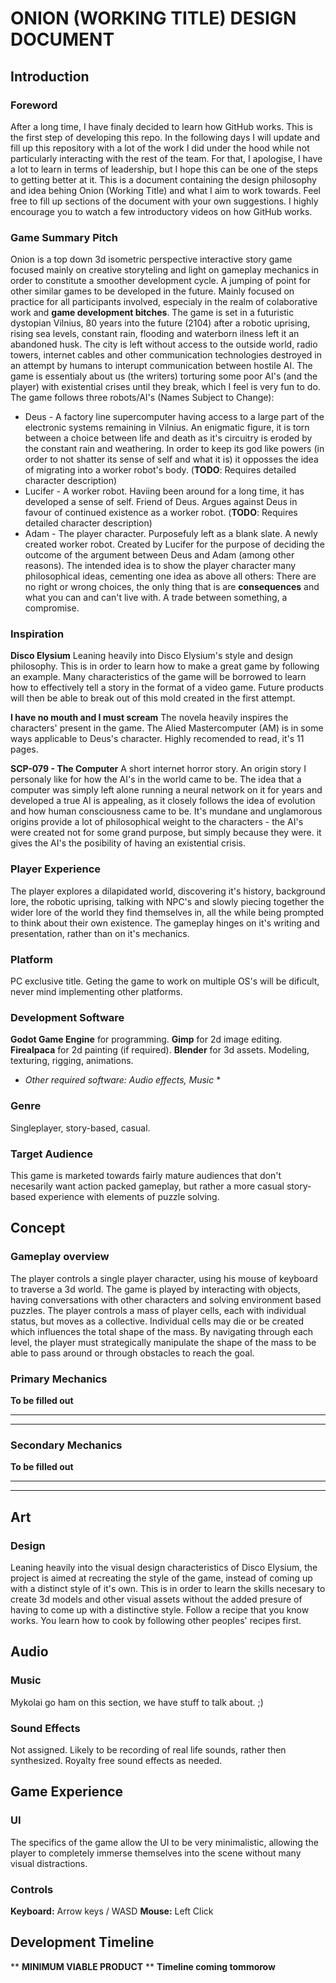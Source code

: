# ONION (WORKING TITLE) DESIGN DOCUMENT

## Introduction

### Foreword
After a long time, I have finaly decided to learn how GitHub works. This is the first step of developing this repo. In the following days I will update and fill up this repository with a lot of the work I did under the hood while not particularly interacting with the rest of the team. For that, I apologise, I have a lot to learn in terms of leadership, but I hope this can be one of the steps to getting better at it.
This is a document containing the design philosophy and idea behing Onion (Working Title) and what I aim to work towards. Feel free to fill up sections of the document with your own suggestions. I highly encourage you to watch a few introductory videos on how GitHub works.

### Game Summary Pitch
Onion is a top down 3d isometric perspective interactive story game focused mainly on creative storyteling and light on gameplay mechanics in order to constitute a smoother development cycle. A jumping of point for other similar games to be developed in the future. Mainly focused on practice for all participants involved, especialy in the realm of colaborative work and **game development bitches**.
The game is set in a futuristic dystopian Vilnius, 80 years into the future (2104) after a robotic uprising, rising sea levels, constant rain, flooding and waterborn ilness left it an abandoned husk. The city is left without access to the outside world, radio towers, internet cables and other communication technologies destroyed in an attempt by humans to interupt communication between hostile AI.
The game is essentialy about us (the writers) torturing some poor AI's (and the player) with existential crises until they break, which I feel is very fun to do.
The game follows three robots/AI's (Names Subject to Change):
* Deus - A factory line supercomputer having access to a large part of the electronic systems remaining in Vilnius. An enigmatic figure, it is torn between a choice between life and death as it's circuitry is eroded by the constant rain and weathering. In order to keep its god like powers (in order to not shatter its sense of self and what it is) it opposses the idea of migrating into a worker robot's body. (**TODO**: Requires detailed character description)
* Lucifer - A worker robot. Haviing been around for a long time, it has developed a sense of self. Friend of Deus. Argues against Deus in favour of continued existence as a worker robot. (**TODO**: Requires detailed character description)
* Adam - The player character. Purposefuly left as a blank slate. A newly created worker robot. Created by Lucifer for the purpose of deciding the outcome of the argument between Deus and Adam (among other reasons). The intended idea is to show the player character many philosophical ideas, cementing one idea as above all others: There are no right or wrong choices, the only thing that is are **consequences** and what you can and can't live with. A trade between something, a compromise.

### Inspiration
**Disco Elysium**
Leaning heavily into Disco Elysium's style and design philosophy. This is in order to learn how to make a great game by following an example. Many characteristics of the game will be borrowed to learn how to effectively tell a story in the format of a video game. Future products will then be able to break out of this mold created in the first attempt.

**I have no mouth and I must scream**
The novela heavily inspires the characters' present in the game. The Alied Mastercomputer (AM) is in some ways applicable to Deus's character. Highly recomended to read, it's 11 pages.

**SCP-079 - The Computer**
A short internet horror story. An origin story I personaly like for how the AI's in the world came to be. The idea that a computer was simply left alone running a neural network on it for years and developed a true AI is appealing, as it closely follows the idea of evolution and how human consciousness came to be. It's mundane and unglamorous origins provide a lot of philosophical weight to the characters - the AI's were created not for some grand purpose, but simply because they were. it gives the AI's the posibility of having an existential crisis.


### Player Experience
The player explores a dilapidated world, discovering it's history, background lore, the robotic uprising, talking with NPC's and slowly piecing together the wider lore of the world they find themselves in, all the while being prompted to think about their own existence. The gameplay hinges on it's writing and presentation, rather than on it's mechanics.

### Platform
PC exclusive title. Geting the game to work on multiple OS's will be dificult, never mind implementing other platforms.
 
### Development Software
**Godot Game Engine** for programming.
**Gimp** for 2d image editing.
**Firealpaca** for 2d painting (if required).
**Blender** for 3d assets. Modeling, texturing, rigging, animations.
* *Other required software: Audio effects, Music* *

### Genre
Singleplayer, story-based, casual.

### Target Audience
This game is marketed towards fairly mature audiences that don't necesarily want action packed gameplay, but rather a more casual story-based experience with elements of puzzle solving.

## Concept

### Gameplay overview
The player controls a single player character, using his mouse of keyboard to traverse a 3d world. The game is played by interacting with objects, having conversations with other characters and solving environment based puzzles.
The player controls a mass of player cells, each with individual status, but moves as a collective. Individual cells may die or be created which influences the total shape of the mass. By navigating through each level, the player must strategically manipulate the shape of the mass to be able to pass around or through obstacles to reach the goal. 

### Primary Mechanics
**To be filled out**
****
****

### Secondary Mechanics
**To be filled out**
****
****

## Art
### Design
Leaning heavily into the visual design characteristics of Disco Elysium, the project is aimed at recreating the style of the game, instead of coming up with a distinct style of it's own. This is in order to learn the skills necesary to create 3d models and other visual assets without the added presure of having to come up with a distinctive style. Follow a recipe that you know works. You learn how to cook by following other peoples' recipes first.


## Audio
### Music
Mykolai go ham on this section, we have stuff to talk about. ;)
### Sound Effects
Not assigned. Likely to be recording of real life sounds, rather then synthesized. Royalty free sound effects as needed.

## Game Experience
### UI
The specifics of the game allow the UI to be very minimalistic, allowing the player to completely immerse themselves into the scene without many visual distractions.

### Controls
**Keyboard:** Arrow keys / WASD
**Mouse:** Left Click

## Development Timeline

** **MINIMUM VIABLE PRODUCT** **
**Timeline coming tommorow**
